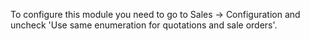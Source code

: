 To configure this module you need to go to Sales -\> Configuration and
uncheck 'Use same enumeration for quotations and sale orders'.
